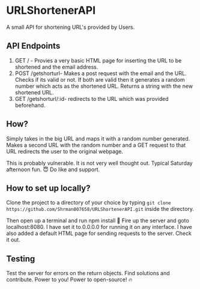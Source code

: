 # URLShortenerAPI
A small API for shortening URL's provided by Users.

## API Endpoints

1. GET / - Provies a very basic HTML page for inserting the URL to be shortened and the email address. 
2. POST /getshorturl- Makes a post request with the email and the URL. Checks if its valid or not. If both are valid then it generates a random number which acts as the shortened URL. 
Returns a string with the new shortened URL. 
3. GET /getshorturl/:id- redirects to the URL which was provided beforehand. 

## How?
Simply takes in the big URL and maps it with a random number generated. Makes a second URL with the random number and a GET request to that URL redirects the user to the original webpage. 

This is probably vulnerable. It is not very well thought out. 
Typical Saturday afternoon fun. 😇 
Do like and support. 

## How to set up locally?
Clone the project to a directory of your choice by typing 
```git clone https://github.com/Shrman007658/URLShortenerAPI.git``` inside the directory. 

Then open up a terminal and run npm install 🙋 
Fire up the server and goto localhost:8080. I have set it to 0.0.0.0 for running it on any interface. 
I have also added a default HTML page for sending requests to the server. Check it out. 


## Testing
Test  the server for errors on the return objects. Find solutions and contribute. Power to you! Power to open-source! 
🔥 


